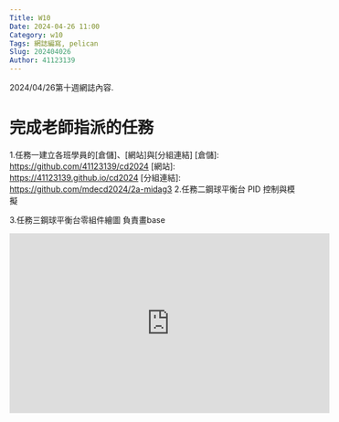 ```yaml
---
Title: W10
Date: 2024-04-26 11:00
Category: w10
Tags: 網誌編寫, pelican
Slug: 202404026
Author: 41123139
---
```


2024/04/26第十週網誌內容.

<!-- PELICAN_END_SUMMARY -->

# 完成老師指派的任務
1.任務一建立各班學員的[倉儲]、[網站]與[分組連結]
[倉儲]: https://github.com/41123139/cd2024
[網站]: https://41123139.github.io/cd2024
[分組連結]: https://github.com/mdecd2024/2a-midag3
2.任務二鋼球平衡台 PID 控制與模擬

3.任務三鋼球平衡台零組件繪圖
負責畫base

<iframe width="560" height="315" src="https://www.youtube.com/embed/npBgae2QfhQ?si=aoZp2KOBERmcVlY-" title="YouTube video player" frameborder="0" allow="accelerometer; autoplay; clipboard-write; encrypted-media; gyroscope; picture-in-picture; web-share" referrerpolicy="strict-origin-when-cross-origin" allowfullscreen></iframe>

